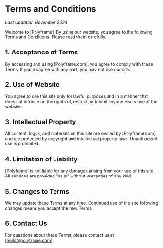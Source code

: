 # Terms and Conditions

_Last Updated: November 2024_

Welcome to [Polyframe]. By using our website, you agree to the following Terms and Conditions. Please read them carefully.

## 1. Acceptance of Terms

By accessing and using [Polyframe.com], you agree to comply with these Terms. If you disagree with any part, you may not use our site.

## 2. Use of Website

You agree to use this site only for lawful purposes and in a manner that does not infringe on the rights of, restrict, or inhibit anyone else's use of the website.

## 3. Intellectual Property

All content, logos, and materials on this site are owned by [Polyframe.com] and are protected by copyright and intellectual property laws. Unauthorized use is prohibited.

## 4. Limitation of Liability

[Polyframe] is not liable for any damages arising from your use of this site. All services are provided "as is" without warranties of any kind.

## 5. Changes to Terms

We may update these Terms at any time. Continued use of the site following changes means you accept the new Terms.

## 6. Contact Us

For questions about these Terms, please contact us at [hello@polyframe.com].
